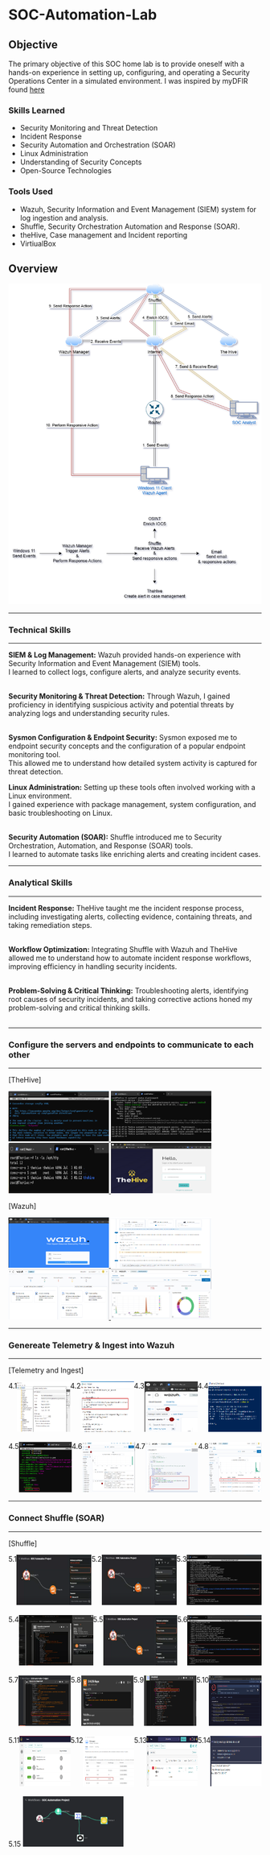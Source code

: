 # SOC-Automation-Lab

## Objective
The primary objective of this SOC home lab is to provide oneself with a hands-on experience in setting up, configuring, and operating a Security Operations Center in a simulated environment.
I was inspired by myDFIR found [here](https://www.youtube.com/watch?v=XR3eamn8ydQ&ab_channel=MyDFIR)

### Skills Learned

- Security Monitoring and Threat Detection
- Incident Response
- Security Automation and Orchestration (SOAR)
- Linux Administration
- Understanding of Security Concepts
- Open-Source Technologies
  
### Tools Used

- Wazuh, Security Information and Event Management (SIEM) system for log ingestion and analysis.
- Shuffle, Security Orchestration Automation and Response (SOAR).
- theHive, Case management and Incident reporting
- VirtiualBox

## Overview

<img src="https://github.com/klipodu/SOC-Automation-Lab/blob/main/SOC-Automation-Project-Wrokflow.png?raw=true" alt="Image Alt">

-----------------------------------------
### Technical Skills
-----------------------------------------

**SIEM & Log Management:** Wazuh provided hands-on experience with Security Information and Event Management (SIEM) tools. <br>
I learned to collect logs, configure alerts, and analyze security events.
<br><br>

**Security Monitoring & Threat Detection:** Through Wazuh, I gained proficiency in identifying suspicious activity and potential threats by analyzing logs and understanding security rules.
<br><br>

**Sysmon Configuration & Endpoint Security:** Sysmon exposed me to endpoint security concepts and the configuration of a popular endpoint monitoring tool.<br>
This allowed me to understand how detailed system activity is captured for threat detection.
<br>

**Linux Administration:** Setting up these tools often involved working with a Linux environment.<br>
I gained experience with package management, system configuration, and basic troubleshooting on Linux.
<br><br>

**Security Automation (SOAR):** Shuffle introduced me to Security Orchestration, Automation, and Response (SOAR) tools.<br>
I learned to automate tasks like enriching alerts and creating incident cases.

-----------------------------------------
### Analytical Skills
-----------------------------------------

**Incident Response:** TheHive taught me the incident response process, including investigating alerts, collecting evidence, containing threats, and taking remediation steps.
<br><br>

**Workflow Optimization:** Integrating Shuffle with Wazuh and TheHive allowed me to understand how to automate incident response workflows, improving efficiency in handling security incidents.
<br><br>

**Problem-Solving & Critical Thinking:** Troubleshooting alerts, identifying root causes of security incidents, and taking corrective actions honed my problem-solving and critical thinking skills.
<br><br>


-----------------------------------------
### Configure the servers and endpoints to communicate to each other
-----------------------------------------

[TheHive]

<a href="https://github.com/klipodu/SOC-Automation-Lab/blob/main/TheHive-Configure-Cassandra.png?raw=true">
    <img src="https://github.com/klipodu/SOC-Automation-Lab/blob/main/TheHive-Configure-Cassandra.png?raw=true" alt="Image Alt" width="200" height="100">
</a>

<a href="https://github.com/klipodu/SOC-Automation-Lab/blob/main/TheHive-Configure-ElasticSearch.png?raw=true">
    <img src="https://github.com/klipodu/SOC-Automation-Lab/blob/main/TheHive-Configure-ElasticSearch.png?raw=true" alt="Image Alt" width="200" height="100">
</a>

<a href="https://github.com/klipodu/SOC-Automation-Lab/blob/main/TheHive-Configure-Permissions.png?raw=true">
    <img src="https://github.com/klipodu/SOC-Automation-Lab/blob/main/TheHive-Configure-Permissions.png?raw=true" alt="Image Alt" width="200" height="100">
</a>

<a href="https://github.com/klipodu/SOC-Automation-Lab/blob/main/TheHive-Configure-Login.png?raw=true">
    <img src="https://github.com/klipodu/SOC-Automation-Lab/blob/main/TheHive-Configure-Login.png?raw=true" alt="Image Alt" width="200" height="100">
</a>


[Wazuh]

<a href="https://github.com/klipodu/SOC-Automation-Lab/blob/main/Wazuh-Configure-Login.png?raw=true">
    <img src="https://github.com/klipodu/SOC-Automation-Lab/blob/main/Wazuh-Configure-Login.png?raw=true" alt="Image Alt" width="200" height="100">
</a>

<a href="https://github.com/klipodu/SOC-Automation-Lab/blob/main/Wazuh-Add-Agent.png?raw=true">
    <img src="https://github.com/klipodu/SOC-Automation-Lab/blob/main/Wazuh-Add-Agent.png?raw=true" alt="Image Alt" width="200" height="100">
</a>

<a href="https://github.com/klipodu/SOC-Automation-Lab/blob/main/Wazuh-Dashboard-Home.png?raw=true">
    <img src="https://github.com/klipodu/SOC-Automation-Lab/blob/main/Wazuh-Dashboard-Home.png?raw=true" alt="Image Alt" width="200" height="100">
</a>

<a href="https://github.com/klipodu/SOC-Automation-Lab/blob/main/Wazuh-Dashboard.png?raw=true">
    <img src="https://github.com/klipodu/SOC-Automation-Lab/blob/main/Wazuh-Dashboard.png?raw=true" alt="Image Alt" width="200" height="100">
</a>



-----------------------------------------
### Genereate Telemetry & Ingest into Wazuh
-----------------------------------------

[Telemetry and Ingest]

<div style="display: flex; justify-content: space-around;">
    4.1 <a href="https://github.com/klipodu/SOC-Automation-Lab/blob/main/VirtualBox-Windows10-Sysmon.png?raw=true">
          <img src="https://github.com/klipodu/SOC-Automation-Lab/blob/main/VirtualBox-Windows10-Sysmon.png?raw=true" alt="Image Alt" width="200" height="100">
        </a>
    4.2 <a href="https://github.com/klipodu/SOC-Automation-Lab/blob/main/VirtualBox-Windows10-Ossec.png?raw=true">
          <img src="https://github.com/klipodu/SOC-Automation-Lab/blob/main/VirtualBox-Windows10-Ossec.png?raw=true" alt="Image Alt" width="200" height="100">
        </a>
    4.3 <a href="https://github.com/klipodu/SOC-Automation-Lab/blob/main/Wazuh-Events-Sysmon.png?raw=true">
          <img src="https://github.com/klipodu/SOC-Automation-Lab/blob/main/Wazuh-Events-Sysmon.png?raw=true" alt="Image Alt" width="200" height="100">
        </a>
    4.4  <a href="https://github.com/klipodu/SOC-Automation-Lab/blob/main/VirtualBox-Windows10-Mimikatz.png?raw=true">
           <img src="https://github.com/klipodu/SOC-Automation-Lab/blob/main/VirtualBox-Windows10-Mimikatz.png?raw=true" alt="Image Alt" width="200" height="100">
        </a>
</div>
<br>

<div style="display: flex; justify-content: space-around;">
     4.5 <a href="https://github.com/klipodu/SOC-Automation-Lab/blob/main/Wazuh-Filebeats.png?raw=true">
          <img src="https://github.com/klipodu/SOC-Automation-Lab/blob/main/Wazuh-Filebeats.png?raw=true" alt="Image Alt" width="200" height="100">
        </a>
     4.6 <a href="https://github.com/klipodu/SOC-Automation-Lab/blob/main/Wazuh-Telemetry-Mimikatz.png?raw=true">
           <img src="https://github.com/klipodu/SOC-Automation-Lab/blob/main/Wazuh-Telemetry-Mimikatz.png?raw=true" alt="Image Alt" width="200" height="100">
        </a>
   4.7  <a href="https://github.com/klipodu/SOC-Automation-Lab/blob/main/Wazuh-Telemetry-Custom-Rule.png?raw=true">
           <img src="https://github.com/klipodu/SOC-Automation-Lab/blob/main/Wazuh-Telemetry-Custom-Rule.png?raw=true" alt="Image Alt" width="200" height="100">
        </a>
   4.8  <a href="https://github.com/klipodu/SOC-Automation-Lab/blob/main/Wazuh-Telemetry-Custom-Rule-Trigger.png?raw=true">
            <img src="https://github.com/klipodu/SOC-Automation-Lab/blob/main/Wazuh-Telemetry-Custom-Rule-Trigger.png?raw=true" alt="Image Alt" width="200" height="100">
         </a>
  </div>

-----------------------------------------
### Connect Shuffle (SOAR)
-----------------------------------------

[Shuffle]

<div style="display: flex; justify-content: space-around;">
    5.1 <a href="https://github.com/klipodu/SOC-Automation-Lab/blob/main/Shuffle-Webhook.png?raw=true">
          <img src="https://github.com/klipodu/SOC-Automation-Lab/blob/main/Shuffle-Webhook.png?raw=true" alt="Image Alt" width="200" height="100">
        </a>
    5.2 <a href="https://github.com/klipodu/SOC-Automation-Lab/blob/main/Shuffle-ChangeMe.png?raw=true">
          <img src="https://github.com/klipodu/SOC-Automation-Lab/blob/main/Shuffle-ChangeMe.png?raw=true" alt="Image Alt" width="200" height="100">
        </a>
     5.3 <a href="https://github.com/klipodu/SOC-Automation-Lab/blob/main/Shuffle-Webhook-URL.png?raw=true">
          <img src="https://github.com/klipodu/SOC-Automation-Lab/blob/main/Shuffle-Webhook-URL.png?raw=true" alt="Image Alt" width="200" height="100">
        </a>
</div>
<br>
<div style="display: flex; justify-content: space-around;">
      5.4 <a href="https://github.com/klipodu/SOC-Automation-Lab/blob/main/Shuffle-Webhook-Execution.png?raw=true">
             <img src="https://github.com/klipodu/SOC-Automation-Lab/blob/main/Shuffle-Webhook-Execution.png?raw=true" alt="Image Alt" width="200" height="100">
          </a>
      5.5 <a href="https://github.com/klipodu/SOC-Automation-Lab/blob/main/Shuffle-Webhook.png?raw=true">
            <img src="https://github.com/klipodu/SOC-Automation-Lab/blob/main/Shuffle-Webhook.png?raw=true" alt="Image Alt" width="200" height="100">
          </a>
      5.6 <a href="https://github.com/klipodu/SOC-Automation-Lab/blob/main/Shuffle-Webhook-URL.png?raw=true">
           <img src="https://github.com/klipodu/SOC-Automation-Lab/blob/main/Shuffle-Webhook-URL.png?raw=true" alt="Image Alt" width="200" height="100">
          </a>
</div>
<br>
<div style="display: flex; justify-content: space-around;">
      5.7 <a href="https://github.com/klipodu/SOC-Automation-Lab/blob/main/Shuffle-Webhook-Hash.png?raw=true">
             <img src="https://github.com/klipodu/SOC-Automation-Lab/blob/main/Shuffle-Webhook-Hash.png?raw=true" alt="Image Alt" width="200" height="100">
          </a>
      5.8 <a href="https://github.com/klipodu/SOC-Automation-Lab/blob/main/Shuffle-Regex.png?raw=true">
           <img src="https://github.com/klipodu/SOC-Automation-Lab/blob/main/Shuffle-Regex.png?raw=true" alt="Image Alt" width="200" height="100">
          </a>
      5.9 <a href="https://github.com/klipodu/SOC-Automation-Lab/blob/main/Shuffle-VirusTotal.png?raw=true">
             <img src="https://github.com/klipodu/SOC-Automation-Lab/blob/main/Shuffle-VirusTotal.png?raw=true" alt="Image Alt" width="200" height="100">
          </a>
      5.10 <a href="https://github.com/klipodu/SOC-Automation-Lab/blob/main/Shuffle-VirusTotal-Web.png?raw=true">
              <img src="https://github.com/klipodu/SOC-Automation-Lab/blob/main/Shuffle-VirusTotal-Web.png?raw=true" alt="Image Alt" width="200" height="100">
          </a>
</div>
<br>
<div style="display: flex; justify-content: space-around;">
        5.11  <a href="https://github.com/klipodu/SOC-Automation-Lab/blob/main/TheHive-User-Accounts.png?raw=true">
                <img src="https://github.com/klipodu/SOC-Automation-Lab/blob/main/TheHive-User-Accounts.png?raw=true" alt="Image Alt" width="200" height="100">
              </a>
        5.12  <a href="https://github.com/klipodu/SOC-Automation-Lab/blob/main/Firewall-Rules-TheHive.png?raw=true">
                <img src="https://github.com/klipodu/SOC-Automation-Lab/blob/main/Firewall-Rules-TheHive.png?raw=true" alt="Image Alt" width="200" height="100">
              </a>
        5.13  <a href="https://github.com/klipodu/SOC-Automation-Lab/blob/main/TheHive-Alert.png?raw=true">
                 <img src="https://github.com/klipodu/SOC-Automation-Lab/blob/main/TheHive-Alert.png?raw=true" alt="Image Alt" width="200" height="100">
              </a>
        5.14  <a href="https://github.com/klipodu/SOC-Automation-Lab/blob/main/SquareX-Email.png?raw=true">
                  <img src="https://github.com/klipodu/SOC-Automation-Lab/blob/main/SquareX-Email.png?raw=true" alt="Image Alt" width="200" height="100">
              </a>
</div>
<br>
  5.15 <a href="https://github.com/klipodu/SOC-Automation-Lab/blob/main/Shuffle-Workflow.png?raw=true">
          <img src="https://github.com/klipodu/SOC-Automation-Lab/blob/main/Shuffle-Workflow.png?raw=true" alt="Image Alt" width="200" height="100">
      </a>

